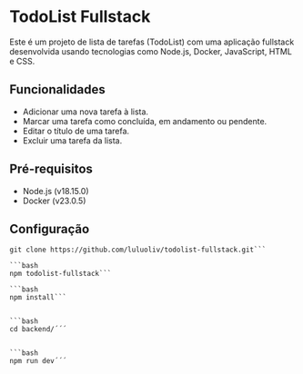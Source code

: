 # TodoList Fullstack

Este é um projeto de lista de tarefas (TodoList) com uma aplicação fullstack desenvolvida usando tecnologias como Node.js, Docker, JavaScript, HTML e CSS.

## Funcionalidades

- Adicionar uma nova tarefa à lista.
- Marcar uma tarefa como concluída, em andamento ou pendente.
- Editar o título de uma tarefa.
- Excluir uma tarefa da lista.

## Pré-requisitos

- Node.js (v18.15.0)
- Docker (v23.0.5)
## Configuração

```
git clone https://github.com/luluoliv/todolist-fullstack.git```

```bash
npm todolist-fullstack```

```bash
npm install```


```bash
cd backend/´´´


```bash
npm run dev´´´
